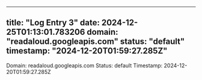 
---
title: "Log Entry 3"
date: 2024-12-25T01:13:01.783206
domain: "readaloud.googleapis.com"
status: "default"
timestamp: "2024-12-20T01:59:27.285Z"
---

Domain: readaloud.googleapis.com
Status: default
Timestamp: 2024-12-20T01:59:27.285Z
